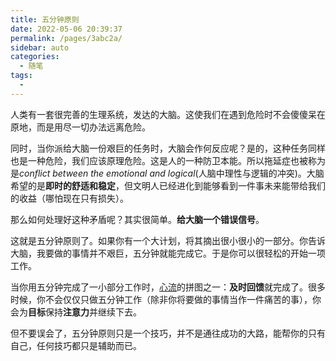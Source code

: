 ```yaml
---
title: 五分钟原则
date: 2022-05-06 20:39:37
permalink: /pages/3abc2a/
sidebar: auto
categories:
  - 随笔
tags:
  - 
---
```




人类有一套很完善的生理系统，发达的大脑。这使我们在遇到危险时不会傻傻呆在原地，而是用尽一切办法远离危险。

同时，当你派给大脑一份艰巨的任务时，大脑会作何反应呢？是的，这种任务同样也是一种危险，我们应该原理危险。这是人的一种防卫本能。所以拖延症也被称为是*conflict between the emotional and logical*(人脑中理性与逻辑的冲突)。大脑希望的是**即时的舒适和稳定**，但文明人已经进化到能够看到一件事未来能带给我们的收益（哪怕现在只有损失）。

那么如何处理好这种矛盾呢？其实很简单。**给大脑一个错误信号**。

这就是五分钟原则了。如果你有一个大计划，将其摘出很小很小的一部分。你告诉大脑，我要做的事情并不艰巨，五分钟就能完成它。于是你可以很轻松的开始一项工作。

当你用五分钟完成了一小部分工作时，[心流](/pages/cf6f83/)的拼图之一：**及时回馈**就完成了。很多时候，你不会仅仅只做五分钟工作（除非你将要做的事情当作一件痛苦的事），你会为**目标**保持**注意力**并继续下去。

但不要误会了，五分钟原则只是一个技巧，并不是通往成功的大路，能帮你的只有自己，任何技巧都只是辅助而已。